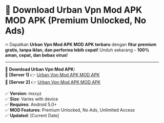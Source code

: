 # 🚀 Download Urban Vpn Mod APK MOD APK (Premium Unlocked, No Ads)  

🔥 Dapatkan **Urban Vpn Mod APK MOD APK terbaru** dengan **fitur premium gratis, tanpa iklan, dan performa lebih cepat!** Unduh sekarang – **100% aman, cepat, dan bebas virus!**  

---


🔽 **Download Urban Vpn Mod APK:**  
🔹 **[Server 1]** 👉 [Urban Vpn Mod APK MOD APK](https://apkcomod.com?title=Urban_Vpn_Mod_APK)  
🔹 **[Server 2]** 👉 [Urban Vpn Mod APK MOD APK](https://apkcomod.com?title=Urban_Vpn_Mod_APK)  


✅ **Version**: msxyz  
✅ **Size**: Varies with device  
✅ **Requires**: Android 5.0+  
✅ **MOD Features**: Premium Unlocked, No Ads, Unlimited Access  
✅ **Updated**: [Current Date]  